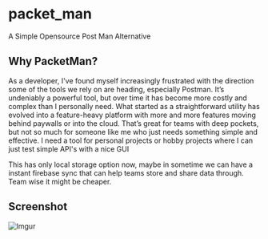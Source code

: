 # packet_man

A Simple Opensource Post Man Alternative

## Why PacketMan?

As a developer, I've found myself increasingly frustrated with the direction some of the tools we rely on are heading, 
especially Postman. It’s undeniably a powerful tool, but over time it has become more costly and complex than I personally
need. What started as a straightforward utility has evolved into a feature-heavy platform with more and more features moving 
behind paywalls or into the cloud. That’s great for teams with deep pockets, but not so much for someone like me who just 
needs something simple and effective. I need a tool for personal projects or hobby projects where I can just test simple API's with
a nice GUI

This has only local storage option now, maybe in sometime we can have a instant firebase sync that can help teams store and share  data through.  Team wise it might be cheaper.

## Screenshot

![Imgur](https://imgur.com/a/PMNpzKe)
